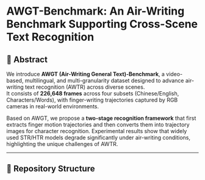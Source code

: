 # AWGT-Benchmark: An Air-Writing Benchmark Supporting Cross-Scene Text Recognition

## 🌟 Abstract
We introduce **AWGT (Air-Writing General Text)-Benchmark**, a video-based, multilingual, and multi-granularity dataset designed to advance air-writing text recognition (AWTR) across diverse scenes.  
It consists of **226,648 frames** across four subsets (Chinese/English, Characters/Words), with finger-writing trajectories captured by RGB cameras in real-world environments.  

Based on AWGT, we propose a **two-stage recognition framework** that first extracts finger motion trajectories and then converts them into trajectory images for character recognition. Experimental results show that widely used STR/HTR models degrade significantly under air-writing conditions, highlighting the unique challenges of AWTR.

---

## 📂 Repository Structure
